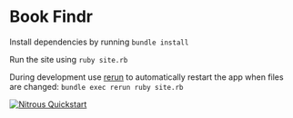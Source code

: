 # Book Findr

Install dependencies by running `bundle install`

Run the site using `ruby site.rb`

During development use [rerun](https://github.com/alexch/rerun) to automatically restart the app when files are changed: `bundle exec rerun ruby site.rb`

[![Nitrous Quickstart](https://nitrous-image-icons.s3.amazonaws.com/quickstart.svg)](https://www.nitrous.io/quickstart)
